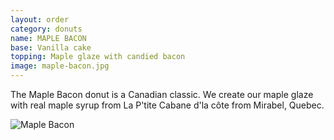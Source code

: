 ```yaml
---
layout: order
category: donuts
name: MAPLE BACON
base: Vanilla cake
topping: Maple glaze with candied bacon
image: maple-bacon.jpg
---
```


The Maple Bacon donut is a Canadian classic. We create our maple glaze with real maple syrup from La P'tite Cabane d'la côte from Mirabel, Quebec. 

![Maple Bacon](http://www.jocooks.com/wp-content/uploads/2012/04/maple-bacon-donuts-1-3.jpg)